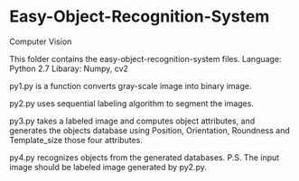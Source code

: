 # Easy-Object-Recognition-System
Computer Vision 

This folder contains the easy-object-recognition-system files.
Language: Python 2.7
Libaray: Numpy, cv2

py1.py is a function converts gray-scale image into binary image.

py2.py uses sequential labeling algorithm to segment the images.

py3.py takes a labeled image and computes object attributes, and generates the objects database using Position, Orientation, Roundness and Template_size those four attributes.

py4.py recognizes objects from the generated databases. P.S. The input image should be labeled image generated by py2.py.

 